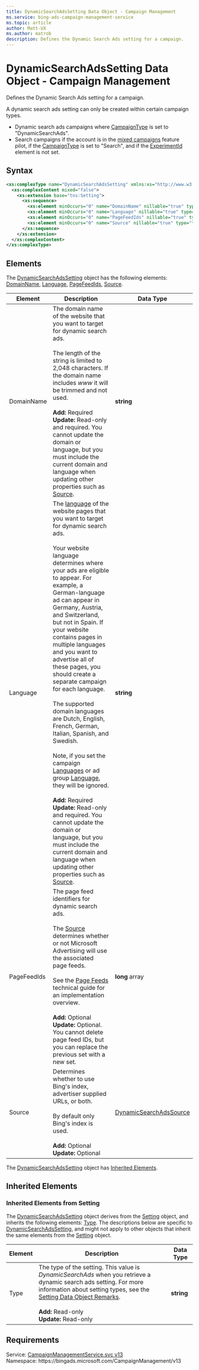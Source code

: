 ```yaml
---
title: DynamicSearchAdsSetting Data Object - Campaign Management
ms.service: bing-ads-campaign-management-service
ms.topic: article
author: Matt-UX
ms.author: matrob
description: Defines the Dynamic Search Ads setting for a campaign.
---
```

# DynamicSearchAdsSetting Data Object - Campaign Management
Defines the Dynamic Search Ads setting for a campaign.  

A dynamic search ads setting can only be created within certain campaign types.  
- Dynamic search ads campaigns where [CampaignType](campaign.md#campaigntype) is set to "DynamicSearchAds". 
- Search campaigns if the account is in the [mixed campaigns](../guides/mixed-campaigns.md) feature pilot, if the [CampaignType](campaign.md#campaigntype) is set to "Search", and if the [ExperimentId](campaign.md#experimentid) element is not set.   

## Syntax
```xml
<xs:complexType name="DynamicSearchAdsSetting" xmlns:xs="http://www.w3.org/2001/XMLSchema">
  <xs:complexContent mixed="false">
    <xs:extension base="tns:Setting">
      <xs:sequence>
        <xs:element minOccurs="0" name="DomainName" nillable="true" type="xs:string" />
        <xs:element minOccurs="0" name="Language" nillable="true" type="xs:string" />
        <xs:element minOccurs="0" name="PageFeedIds" nillable="true" type="q6:ArrayOflong" xmlns:q6="http://schemas.microsoft.com/2003/10/Serialization/Arrays" />
        <xs:element minOccurs="0" name="Source" nillable="true" type="tns:DynamicSearchAdsSource" />
      </xs:sequence>
    </xs:extension>
  </xs:complexContent>
</xs:complexType>
```

## <a name="elements"></a>Elements

The [DynamicSearchAdsSetting](dynamicsearchadssetting.md) object has the following elements: [DomainName](#domainname), [Language](#language), [PageFeedIds](#pagefeedids), [Source](#source).

|Element|Description|Data Type|
|-----------|---------------|-------------|
|<a name="domainname"></a>DomainName|The domain name of the website that you want to target for dynamic search ads.<br/><br/>The length of the string is limited to 2,048 characters. If the domain name includes *www* it will be trimmed and not used.<br/><br/>**Add:** Required<br/>**Update:** Read-only and required. You cannot update the domain or language, but you must include the current domain and language when updating other properties such as [Source](#source).|**string**|
|<a name="language"></a>Language|The [language](../guides/ad-languages.md#adlanguage) of the website pages that you want to target for dynamic search ads.<br/><br/>Your website language determines where your ads are eligible to appear. For example, a German-language ad can appear in Germany, Austria, and Switzerland, but not in Spain. If your website contains pages in multiple languages and you want to advertise all of these pages, you should create a separate campaign for each language.<br/><br/>The supported domain languages are Dutch, English, French, German, Italian, Spanish, and Swedish.<br/><br/>Note, if you set the campaign [Languages](campaign.md#languages) or ad group [Language](adgroup.md#language), they will be ignored.<br/><br/>**Add:** Required<br/>**Update:** Read-only and required. You cannot update the domain or language, but you must include the current domain and language when updating other properties such as [Source](#source).|**string**|
|<a name="pagefeedids"></a>PageFeedIds|The page feed identifiers for dynamic search ads.<br/><br/>The [Source](#source) determines whether or not Microsoft Advertising will use the associated page feeds.<br/><br/>See the [Page Feeds](../guides/page-feeds.md) technical guide for an implementation overview.<br/><br/>**Add:** Optional<br/>**Update:** Optional. You cannot delete page feed IDs, but you can replace the previous set with a new set.|**long** array|
|<a name="source"></a>Source|Determines whether to use Bing's index, advertiser supplied URLs, or both.<br/><br/>By default only Bing's index is used.<br/><br/>**Add:** Optional<br/>**Update:** Optional|[DynamicSearchAdsSource](dynamicsearchadssource.md)|

The [DynamicSearchAdsSetting](dynamicsearchadssetting.md) object has [Inherited Elements](#inheritedelements).

## <a name="inheritedelements"></a>Inherited Elements

### <a name="inheritedelementssetting"></a>Inherited Elements from Setting
The [DynamicSearchAdsSetting](dynamicsearchadssetting.md) object derives from the [Setting](setting.md) object, and inherits the following elements: [Type](#type). The descriptions below are specific to [DynamicSearchAdsSetting](dynamicsearchadssetting.md), and might not apply to other objects that inherit the same elements from the [Setting](setting.md) object.  

|Element|Description|Data Type|
|-----------|---------------|-------------|
|<a name="type"></a>Type|The type of the setting. This value is *DynamicSearchAds* when you retrieve a dynamic search ads setting. For more information about setting types, see the [Setting Data Object Remarks](setting.md#remarks).<br/><br/>**Add:** Read-only<br/>**Update:** Read-only|**string**|

## Requirements
Service: [CampaignManagementService.svc v13](https://campaign.api.bingads.microsoft.com/Api/Advertiser/CampaignManagement/v13/CampaignManagementService.svc)  
Namespace: https\://bingads.microsoft.com/CampaignManagement/v13  

